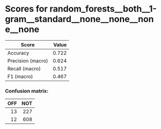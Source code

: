 # Scores for random_forests__both__1-gram__standard__none__none__none__none
|      Score      |Value|
|-----------------|----:|
|Accuracy         |0.722|
|Precision (macro)|0.624|
|Recall (macro)   |0.517|
|F1 (macro)       |0.467|

### Confusion matrix:
|OFF|NOT|
|--:|--:|
| 13|227|
| 12|608|
